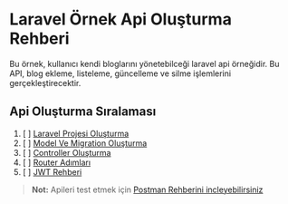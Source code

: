 # Laravel Örnek Api Oluşturma Rehberi

Bu örnek, kullanıcı kendi bloglarını yönetebilceği laravel api örneğidir. Bu API, blog ekleme, listeleme, güncelleme ve silme işlemlerini gerçekleştirecektir.

## Api Oluşturma Sıralaması

1. [ ] [Laravel Projesi Oluşturma](https://github.com/kaankaltakkiran/Linux_notlarim/blob/main/php_notlarim/notlarim/laravel_api_notlarim/notlarim/blog_api_ornegi/proje_olusturma.md)
2. [ ] [Model Ve Migration Oluşturma](https://github.com/kaankaltakkiran/Linux_notlarim/blob/main/php_notlarim/notlarim/laravel_api_notlarim/notlarim/blog_api_ornegi/model_migration.md)
3. [ ] [Controller Oluşturma](https://github.com/kaankaltakkiran/Linux_notlarim/blob/main/php_notlarim/notlarim/laravel_api_notlarim/notlarim/blog_api_ornegi/controller.md)
4. [ ] [Router Adımları](https://github.com/kaankaltakkiran/Linux_notlarim/blob/main/php_notlarim/notlarim/laravel_api_notlarim/blog_api_ornegi/notlarim/router.md)
5. [ ] [JWT Rehberi](https://github.com/kaankaltakkiran/Linux_notlarim/blob/main/php_notlarim/notlarim/laravel_api_notlarim/notlarim/blog_api_ornegi/jwt_rehberi.md)

> **Not:** Apileri test etmek için [Postman Rehberini incleyebilirsiniz](https://github.com/kaankaltakkiran/Linux_notlarim/blob/main/php_notlarim/notlarim/laravel_api_notlarim/notlarim/postman_rehberi.md)
